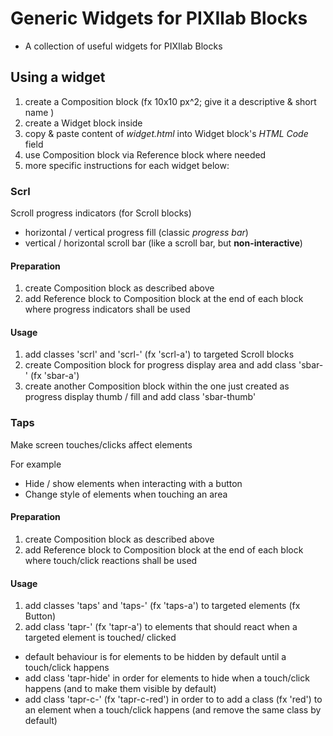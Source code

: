 # Generic Widgets for PIXIlab Blocks
* A collection of useful widgets for PIXIlab Blocks

## Using a widget
1. create a Composition block (fx 10x10 px^2; give it a descriptive & short name )
2. create a Widget block inside
3. copy & paste content of _widget.html_ into Widget block's _HTML Code_ field
4. use Composition block via Reference block where needed
5. more specific instructions for each widget below:

### Scrl
Scroll progress indicators (for Scroll blocks)
- horizontal / vertical progress fill (classic _progress bar_)
- vertical / horizontal scroll bar (like a scroll bar, but __non-interactive__)

#### Preparation
1. create Composition block as described above
2. add Reference block to Composition block at the end of each block where progress indicators shall be used

#### Usage
1. add classes 'scrl' and 'scrl-<ID>' (fx 'scrl-a') to targeted Scroll blocks
2. create Composition block for progress display area and add class 'sbar-<ID>' (fx 'sbar-a')
3. create another Composition block within the one just created as progress display thumb / fill and add class 'sbar-thumb' 

### Taps
Make screen touches/clicks affect elements

For example 
* Hide / show elements when interacting with a button
* Change style of elements when touching an area

#### Preparation
1. create Composition block as described above
2. add Reference block to Composition block at the end of each block where touch/click reactions shall be used

#### Usage
1. add classes 'taps' and 'taps-<ID>' (fx 'taps-a') to targeted elements (fx Button)
2. add class 'tapr-<ID>' (fx 'tapr-a') to elements that should react when a targeted element is touched/ clicked
  * default behaviour is for elements to be hidden by default until a touch/click happens
  * add class 'tapr-hide' in order for elements to hide when a touch/click happens (and to make them visible by default)
  * add class 'tapr-c-<CLASS NAME>' (fx 'tapr-c-red') in order to to add a class <CLASS NAME> (fx 'red') to an element when a touch/click happens (and remove the same class by default)
